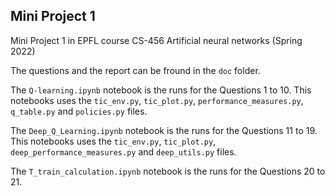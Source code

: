 ## Mini Project 1

Mini Project 1 in EPFL course CS-456 Artificial neural networks (Spring 2022)

The questions and the report can be fround in the `doc` folder.

The `Q-learning.ipynb` notebook is the runs for the Questions 1 to 10.
This notebooks uses the `tic_env.py`, `tic_plot.py`, `performance_measures.py`, `q_table.py` and `policies.py` files.

The `Deep_Q_Learning.ipynb` notebook is the runs for the Questions 11 to 19. This notebooks uses the `tic_env.py`, `tic_plot.py`, `deep_performance_measures.py` and `deep_utils.py` files.

The `T_train_calculation.ipynb` notebook is the runs for the Questions 20 to 21.